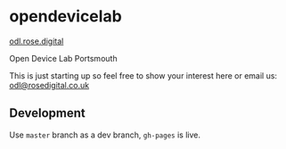 # opendevicelab

[odl.rose.digital](http://odl.rose.digital)

Open Device Lab Portsmouth

This is just starting up so feel free to show your interest here or email us: [odl@rosedigital.co.uk](mailto:odl@rosedigital.co.uk)

## Development

Use `master` branch as a dev branch, `gh-pages` is live.

